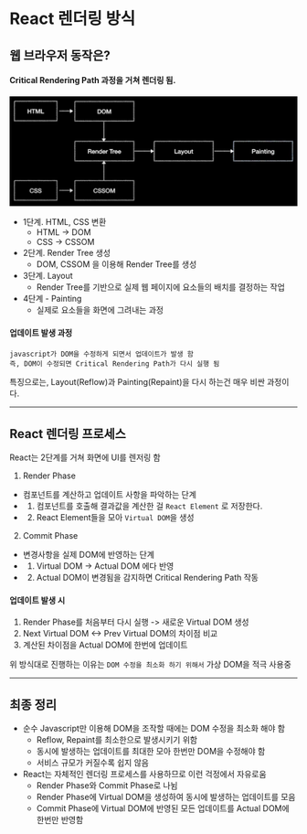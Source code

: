 # React 렌더링 방식

## 웹 브라우저 동작은?

#### <b>Critical Rendering Path</b> 과정을 거쳐 렌더링 됨.

![브라우저_렌더링_방식](./img/browser_render.png)

- 1단계. HTML, CSS 변환
  - HTML -> DOM
  - CSS -> CSSOM
- 2단계. Render Tree 생성
  - DOM, CSSOM 을 이용해 Render Tree를 생성
- 3단계. Layout
  - Render Tree를 기반으로 실제 웹 페이지에 요소들의 배치를 결정하는 작업
- 4단계 - Painting
  - 실제로 요소들을 화면에 그려내는 과정

#### 업데이트 발생 과정

```
javascript가 DOM을 수정하게 되면서 업데이트가 발생 함
즉, DOM이 수정되면 Critical Rendering Path가 다시 실행 됨
```

특징으로는, Layout(Reflow)과 Painting(Repaint)을 다시 하는건 매우 비싼 과정이다.

---

## React 렌더링 프로세스

React는 2단계를 거쳐 화면에 UI를 렌저링 함

1. Render Phase

- 컴포넌트를 계산하고 업데이트 사항을 파악하는 단계
- 1. 컴포넌트를 호출해 결과값을 계산한 걸 `React Element` 로 저장한다.
- 2. React Element들을 모아 `Virtual DOM`을 생성

2. Commit Phase

- 변경사항을 실제 DOM에 반영하는 단계
- 1. Virtual DOM -> Actual DOM 에다 반영
- 2. Actual DOM이 변경됨을 감지하면 Critical Rendering Path 작동

#### 업데이트 발생 시

1. Render Phase를 처음부터 다시 실행 -> 새로운 Virtual DOM 생성
2. Next Virtual DOM <-> Prev Virtual DOM의 차이점 비교
3. 계산된 차이점을 Actual DOM에 한번에 업데이트

위 방식대로 진행하는 이유는 `DOM 수정을 최소화 하기 위해서` 가상 DOM을 적극 사용중

---

## 최종 정리

- 순수 Javascript만 이용해 DOM을 조작할 때에는 DOM 수정을 최소화 해야 함
  - Reflow, Repaint를 최소한으로 발생시키기 위함
  - 동시에 발생하는 업데이트를 최대한 모아 한번만 DOM을 수정해야 함
  - 서비스 규모가 커질수록 쉽지 않음
- React는 자체적인 렌더링 프로세스를 사용하므로 이런 걱정에서 자유로움
  - Render Phase와 Commit Phase로 나뉨
  - Render Phase에 Virtual DOM을 생성하여 동시에 발생하는 업데이트를 모음
  - Commit Phase에 Virtual DOM에 반영된 모든 업데이트를 Actual DOM에 한번만 반영함
